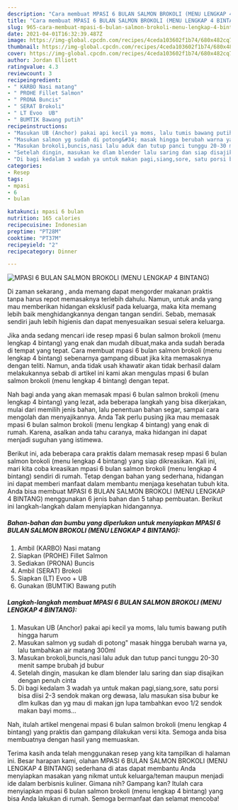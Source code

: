 ```yaml
---
description: "Cara membuat MPASI 6 BULAN SALMON BROKOLI (MENU LENGKAP 4 BINTANG) yang enak dan Mudah Dibuat"
title: "Cara membuat MPASI 6 BULAN SALMON BROKOLI (MENU LENGKAP 4 BINTANG) yang enak dan Mudah Dibuat"
slug: 965-cara-membuat-mpasi-6-bulan-salmon-brokoli-menu-lengkap-4-bintang-yang-enak-dan-mudah-dibuat
date: 2021-04-01T16:32:39.487Z
image: https://img-global.cpcdn.com/recipes/4ceda103602f1b74/680x482cq70/mpasi-6-bulan-salmon-brokoli-menu-lengkap-4-bintang-foto-resep-utama.jpg
thumbnail: https://img-global.cpcdn.com/recipes/4ceda103602f1b74/680x482cq70/mpasi-6-bulan-salmon-brokoli-menu-lengkap-4-bintang-foto-resep-utama.jpg
cover: https://img-global.cpcdn.com/recipes/4ceda103602f1b74/680x482cq70/mpasi-6-bulan-salmon-brokoli-menu-lengkap-4-bintang-foto-resep-utama.jpg
author: Jordan Elliott
ratingvalue: 4.3
reviewcount: 3
recipeingredient:
- " KARBO Nasi matang"
- " PROHE Fillet Salmon"
- " PRONA Buncis"
- " SERAT Brokoli"
- " LT Evoo  UB"
- " BUMTIK Bawang putih"
recipeinstructions:
- "Masukan UB (Anchor) pakai api kecil ya moms, lalu tumis bawang putih hingga harum"
- "Masukan salmon yg sudah di potong&#34; masak hingga berubah warna ya, lalu tambahkan air matang 300ml"
- "Masukan brokoli,buncis,nasi lalu aduk dan tutup panci tunggu 20-30 menit sampe brubah jd bubur"
- "Setelah dingin, masukan ke dlam blender lalu saring dan siap disajikan dengan penuh cinta"
- "Di bagi kedalam 3 wadah ya untuk makan pagi,siang,sore, satu porsi bisa diisi 2-3 sendok makan org dewasa, lalu masukan sisa bubur ke dlm kulkas dan yg mau di makan jgn lupa tambahkan evoo 1/2 sendok makan bayi moms..."
categories:
- Resep
tags:
- mpasi
- 6
- bulan

katakunci: mpasi 6 bulan 
nutrition: 165 calories
recipecuisine: Indonesian
preptime: "PT28M"
cooktime: "PT37M"
recipeyield: "2"
recipecategory: Dinner

---
```



![MPASI 6 BULAN SALMON BROKOLI (MENU LENGKAP 4 BINTANG)](https://img-global.cpcdn.com/recipes/4ceda103602f1b74/680x482cq70/mpasi-6-bulan-salmon-brokoli-menu-lengkap-4-bintang-foto-resep-utama.jpg)

Di zaman  sekarang , anda memang dapat mengorder makanan praktis tanpa harus repot memasaknya terlebih dahulu. Namun, untuk anda yang mau memberikan hidangan eksklusif pada keluarga, maka kita memang lebih baik menghidangkannya dengan tangan sendiri. Sebab, memasak sendiri jauh lebih higienis dan dapat menyesuaikan sesuai selera keluarga.

Jika anda sedang mencari ide resep mpasi 6 bulan salmon brokoli (menu lengkap 4 bintang) yang enak dan mudah dibuat,maka anda sudah berada di tempat yang tepat. Cara membuat mpasi 6 bulan salmon brokoli (menu lengkap 4 bintang)  sebenarnya gampang dibuat jika kita memasaknya dengan teliti. Namun, anda tidak usah khawatir akan tidak berhasil dalam melakukannya 
sebab di artikel ini kami akan mengulas mpasi 6 bulan salmon brokoli (menu lengkap 4 bintang) dengan tepat.  



Nah bagi anda yang akan memasak mpasi 6 bulan salmon brokoli (menu lengkap 4 bintang) yang lezat, ada beberapa langkah yang bisa dikerjakan, mulai dari memilih jenis bahan, lalu penentuan bahan segar, sampai cara mengolah dan menyajikannya. Anda Tak perlu pusing jika mau memasak mpasi 6 bulan salmon brokoli (menu lengkap 4 bintang) yang enak di rumah. Karena, asalkan anda  tahu caranya, maka hidangan ini dapat menjadi suguhan yang istimewa.

Berikut ini, ada beberapa cara praktis  dalam memasak resep mpasi 6 bulan salmon brokoli (menu lengkap 4 bintang) yang siap dikreasikan. Kali ini, mari kita coba kreasikan mpasi 6 bulan salmon brokoli (menu lengkap 4 bintang) sendiri di rumah. Tetap dengan bahan yang sederhana, hidangan ini dapat memberi manfaat dalam membantu menjaga kesehatan tubuh kita. Anda bisa membuat MPASI 6 BULAN SALMON BROKOLI (MENU LENGKAP 4 BINTANG) menggunakan 6 jenis bahan dan 5 tahap pembuatan. Berikut ini langkah-langkah dalam menyiapkan hidangannya.

<!--inarticleads1-->

##### Bahan-bahan dan bumbu yang diperlukan untuk menyiapkan MPASI 6 BULAN SALMON BROKOLI (MENU LENGKAP 4 BINTANG):

1. Ambil  (KARBO) Nasi matang
1. Siapkan  (PROHE) Fillet Salmon
1. Sediakan  (PRONA) Buncis
1. Ambil  (SERAT) Brokoli
1. Siapkan  (LT) Evoo + UB
1. Gunakan  (BUMTIK) Bawang putih




<!--inarticleads2-->

##### Langkah-langkah membuat MPASI 6 BULAN SALMON BROKOLI (MENU LENGKAP 4 BINTANG):

1. Masukan UB (Anchor) pakai api kecil ya moms, lalu tumis bawang putih hingga harum
1. Masukan salmon yg sudah di potong&#34; masak hingga berubah warna ya, lalu tambahkan air matang 300ml
1. Masukan brokoli,buncis,nasi lalu aduk dan tutup panci tunggu 20-30 menit sampe brubah jd bubur
1. Setelah dingin, masukan ke dlam blender lalu saring dan siap disajikan dengan penuh cinta
1. Di bagi kedalam 3 wadah ya untuk makan pagi,siang,sore, satu porsi bisa diisi 2-3 sendok makan org dewasa, lalu masukan sisa bubur ke dlm kulkas dan yg mau di makan jgn lupa tambahkan evoo 1/2 sendok makan bayi moms...




Nah, itulah artikel mengenai  mpasi 6 bulan salmon brokoli (menu lengkap 4 bintang)  yang praktis dan gampang dilakukan versi kita. Semoga anda bisa membuatnya dengan hasil yang memuaskan. 

Terima kasih anda telah menggunakan resep yang kita tampilkan di halaman ini. Besar harapan kami, olahan  MPASI 6 BULAN SALMON BROKOLI (MENU LENGKAP 4 BINTANG) sederhana di atas dapat membantu Anda menyiapkan masakan yang nikmat untuk keluarga/teman maupun menjadi ide dalam berbisnis kuliner. Gimana nih? Gampang kan? Itulah cara menyiapkan mpasi 6 bulan salmon brokoli (menu lengkap 4 bintang) yang bisa Anda lakukan di rumah. Semoga bermanfaat dan selamat mencoba!

